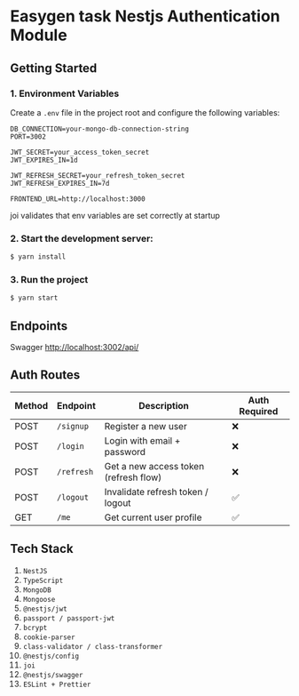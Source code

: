 # Easygen task Nestjs Authentication Module

## Getting Started
### 1. Environment Variables

Create a `.env` file in the project root and configure the following variables:

```env
DB_CONNECTION=your-mongo-db-connection-string
PORT=3002

JWT_SECRET=your_access_token_secret
JWT_EXPIRES_IN=1d

JWT_REFRESH_SECRET=your_refresh_token_secret
JWT_REFRESH_EXPIRES_IN=7d

FRONTEND_URL=http://localhost:3000
```
joi validates that env variables are set correctly at startup

### 2. Start the development server:
```bash
$ yarn install
```

### 3. Run the project
```bash
$ yarn start
```
## Endpoints
Swagger [http://localhost:3002/api/](http://localhost:3002/api/)

## Auth Routes
| Method | Endpoint   | Description                           | Auth Required |
| ------ | ---------- | ------------------------------------- | ------------- |
| POST   | `/signup`  | Register a new user                   | ❌             |
| POST   | `/login`   | Login with email + password           | ❌             |
| POST   | `/refresh` | Get a new access token (refresh flow) | ❌             |
| POST   | `/logout`  | Invalidate refresh token / logout     | ✅             |
| GET    | `/me`      | Get current user profile              | ✅             |

## Tech Stack
1. `NestJS`
2. `TypeScript`
3. `MongoDB`
4. `Mongoose`
5. `@nestjs/jwt`
6. `passport / passport-jwt`
7. `bcrypt`
8. `cookie-parser`
9. `class-validator / class-transformer`
10. `@nestjs/config`
11. `joi`
12. `@nestjs/swagger`
13. `ESLint + Prettier`